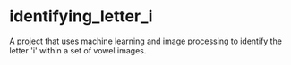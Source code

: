 # identifying_letter_i
A project that uses machine learning and image processing to identify the letter 'i' within a set of vowel images.

